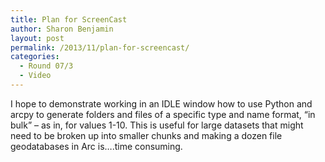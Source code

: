 ```yaml
---
title: Plan for ScreenCast
author: Sharon Benjamin
layout: post
permalink: /2013/11/plan-for-screencast/
categories:
  - Round 07/3
  - Video
---
```

I hope to demonstrate working in an IDLE window how to use Python and arcpy to generate folders and files of a specific type and name format, &#8220;in bulk&#8221; &#8211; as in, for values 1-10. This is useful for large datasets that might need to be broken up into smaller chunks and making a dozen file geodatabases in Arc is&#8230;.time consuming.